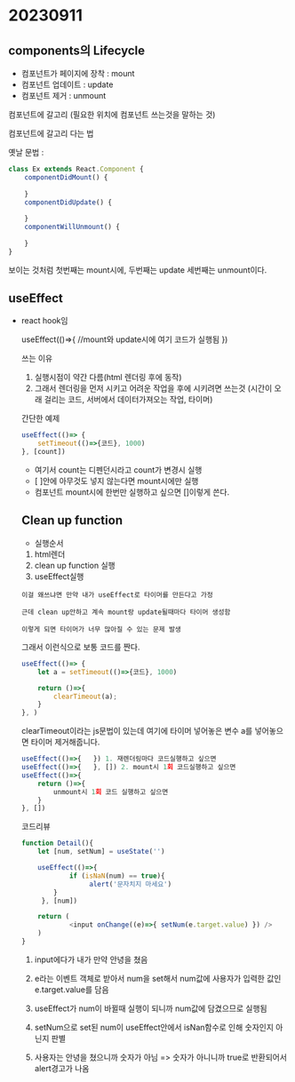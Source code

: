# 20230911
## components의 Lifecycle

- 컴포넌트가 페이지에 장착 : mount
- 컴포넌트 업데이트 : update
- 컴포넌트 제거 : unmount

컴포넌트에 갈고리 (필요한 위치에 컴포넌트 쓰는것을 말하는 것)

컴포넌트에 갈고리 다는 법 

옛날 문법 : 
``` js
class Ex extends React.Component {
    componentDidMount() {
        
    }
    componentDidUpdate() {
        
    }
    componentWillUnmount() {
        
    }
}
```
보이는 것처럼 첫번째는 mount시에, 두번째는 update 세번째는 unmount이다.
## useEffect

- react hook임

	useEffect(()=>{
    	    //mount와 update시에 여기 코드가 실행됨
	})

	쓰는 이유
	1. 실행시점이 약간 다름(html 렌더링 후에 동작)
	2. 그래서 렌더링을 먼저 시키고 어려운 작업을 후에 시키려면 쓰는것 (시간이 오래 걸리는 코드, 서버에서 데이터가져오는 작업, 타이머)
	
	
	간단한 예제
    ```  js
	useEffect(()=> {
	    setTimeout(()=>{코드}, 1000)
	}, [count])
    ```

	- 여기서 count는 디펜던시라고 count가 변경시 실행
    - [ ]안에 아무것도 넣지 않는다면 mount시에만 실행
	- 컴포넌트 mount시에 한번만 실행하고 싶으면 []이렇게 쓴다.

	## Clean up function

	- 실행순서
    1. html렌더
    2. clean up function 실행
    3. useEffect실행
	```
	이걸 왜쓰냐면 만약 내가 useEffect로 타이머를 만든다고 가정
    
    근데 clean up안하고 계속 mount랑 update될때마다 타이머 생성함
	
    이렇게 되면 타이머가 너무 많아질 수 있는 문제 발생
    ```
    그래서 이런식으로 보통 코드를 짠다.
    ``` js
	useEffect(()=> {
	    let a = setTimeout(()=>{코드}, 1000)

	    return ()=>{
	        clearTimeout(a);
	    }
	}, )
	```
	clearTimeout이라는 js문법이 있는데 여기에 타이머 넣어놓은 변수 a를 넣어놓으면 타이머 제거해줍니다.

    ``` js
	useEffect(()=>{   }) 1. 재렌더링마다 코드실행하고 싶으면
	useEffect(()=>{   }, []) 2. mount시 1회 코드실행하고 싶으면
	useEffect(()=>{
	    return ()=>{
	        unmount시 1회 코드 실행하고 싶으면
	    }
	}, [])
    ```
	
	코드리뷰
    ``` js
	function Detail(){
  	    let [num, setNum] = useState('')

  	    useEffect(()=>{
    	        if (isNaN(num) == true){
     	             alert('문자치지 마세요')
   	        }
  	     }, [num])

  	    return (
    	        <input onChange((e)=>{ setNum(e.target.value) }) />
  	    )
	}
    ```
	1. input에다가 내가 만약 안녕을 쳤음

	2. e라는 이벤트 객체로 받아서 num을 set해서 num값에 사용자가 입력한 값인 e.target.value를 담음

	3. useEffect가 num이 바뀔때 실행이 되니까 num값에 담겼으므로 실행됨

	4. setNum으로 set된 num이 useEffect안에서 isNan함수로 인해 숫자인지 아닌지 판별

	5. 사용자는 안녕을 쳤으니까 숫자가 아님 => 숫자가 아니니까 true로 반환되어서 alert경고가 나옴
